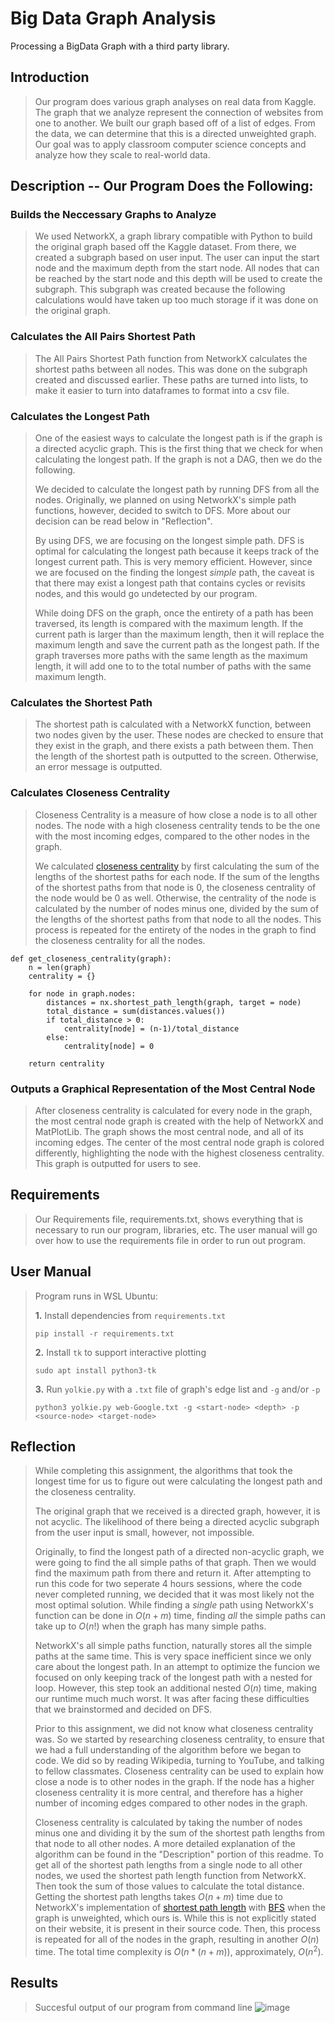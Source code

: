 # Big Data Graph Analysis
Processing a BigData Graph with a third party library.

## Introduction	
> Our program does various graph analyses on real data from Kaggle.
The graph that we analyze represent the connection of websites from one to another. We built our graph based off of a list of edges. From the data, we can determine that this is a directed unweighted graph. Our goal was to apply classroom computer science concepts and analyze how they scale to real-world data.

## Description -- Our Program Does the Following: 
### Builds the Neccessary Graphs to Analyze
> We used NetworkX, a graph library compatible with Python to build the original graph based off the Kaggle dataset. From there, we created a subgraph based on user input. The user can input the start node and the maximum depth from the start node. All nodes that can be reached by the start node and this depth will be used to create the subgraph. This subgraph was created because the following calculations would have taken up too much storage if it was done on the original graph.

### Calculates the All Pairs Shortest Path
> The All Pairs Shortest Path function from NetworkX calculates the shortest paths between all nodes. This was done on the subgraph created and discussed earlier. These paths are turned into lists, to make it easier to turn into dataframes to format into a csv file. 

### Calculates the Longest Path
> One of the easiest ways to calculate the longest path is if the graph is a directed acyclic graph. This is the first thing that we check for when calculating the longest path. If the graph is not a DAG, then we do the following.
>
>We decided to calculate the longest path by running DFS from all the nodes. Originally, we planned on using NetworkX's simple path functions, however, decided to switch to DFS. More about our decision can be read below in "Reflection".
>
> By using DFS, we are focusing on the longest simple path. DFS is optimal for calculating the longest path because it keeps track of the longest current path. This is very memory efficient. However, since we are focused on the finding the longest *simple* path, the caveat is that there may exist a longest path that contains cycles or revisits nodes, and this would go undetected by our program. 
>
>While doing DFS on the graph, once the entirety of a path has been traversed, its length is compared with the maximum length. If the current path is larger than the maximum length, then it will replace the maximum length and save the current path as the longest path. If the graph traverses more paths with the same length as the maximum length, it will add one to to the total number of paths with the same maximum length. 

### Calculates the Shortest Path
> The shortest path is calculated with a NetworkX function, between two nodes given by the user. These nodes are checked to ensure that they exist in the graph, and there exists a path between them. Then the length of the shortest path is outputted to the screen. Otherwise, an error message is outputted.

### Calculates Closeness Centrality
> Closeness Centrality is a measure of how close a node is to all other nodes. The node with a high closeness centrality tends to be the one with the most incoming edges, compared to the other nodes in the graph.
>
> We calculated [closeness centrality](./mango.py) by first calculating the sum of the lengths of the shortest paths for each node. If the sum of the lengths of the shortest paths from that node is 0, the closeness centrality of the node would be 0 as well. Otherwise, the centrality of the node is calculated by the number of nodes minus one, divided by the sum of the lengths of the shortest paths from that node to all the nodes. This process is repeated for the entirety of the nodes in the graph to find the closeness centrality for all the nodes.

```
def get_closeness_centrality(graph):
    n = len(graph)
    centrality = {}

    for node in graph.nodes:
        distances = nx.shortest_path_length(graph, target = node)
        total_distance = sum(distances.values())
        if total_distance > 0:
            centrality[node] = (n-1)/total_distance
        else:
            centrality[node] = 0

    return centrality
```

### Outputs a Graphical Representation of the Most Central Node
> After closeness centrality is calculated for every node in the graph, the most central node graph is created with the help of NetworkX and MatPlotLib. The graph shows the most central node, and all of its incoming edges. The center of the most central node graph is colored differently, highlighting the node with the highest closeness centrality. This graph is outputted for users to see.
      
## Requirements	
> Our Requirements file, requirements.txt, shows everything that is necessary to run our program, libraries, etc. The user manual will go over how to use the requirements file in order to run out program.
>

## User Manual
> Program runs in WSL Ubuntu:
>
> **1.** Install dependencies from `requirements.txt`
>```
>pip install -r requirements.txt
>```
> **2.** Install `tk` to support interactive plotting
>```
>sudo apt install python3-tk
>```
> **3.** Run `yolkie.py` with a `.txt` file of graph's edge list and `-g` and/or `-p`
>```
>python3 yolkie.py web-Google.txt -g <start-node> <depth> -p <source-node> <target-node>
>```

## Reflection
> While completing this assignment, the algorithms that took the longest time for us to figure out were calculating the longest path and the closeness centrality.
>
> The original graph that we received is a directed graph, however, it is not acyclic. The likelihood of there being a directed acyclic subgraph from the user input is small, however, not impossible. 
>
> Originally, to find the longest path of a directed non-acyclic graph, we were going to find the all simple paths of that graph. Then we would find the maximum path from there and return it. After attempting to run this code for two seperate 4 hours sessions, where the code never completed running, we decided that it was most likely not the most optimal solution. While finding a *single* path using NetworkX's function can be done in $O(n+m)$ time, finding *all* the simple paths can take up to $O(n!)$ when the graph has many simple paths. 
> 
> NetworkX's all simple paths function, naturally stores all the simple paths at the same time. This is very space inefficient since we only care about the longest path. In an attempt to optimize the funcion we focused on only keeping track of the longest path with a nested for loop. However, this step took an additional nested $O(n)$ time, making our runtime much much worst. It was after facing these difficulties that we brainstormed and decided on DFS. 
>
> Prior to this assignment, we did not know what closeness centrality was. So we started by researching closeness centrality, to ensure that we had a full understanding of the algorithm before we began to code. We did so by reading Wikipedia, turning to YouTube, and talking to fellow classmates. Closeness centrality can be used to explain how close a node is to other nodes in the graph. If the node has a higher closeness centrality it is more central, and therefore has a higher number of incoming edges compared to other nodes in the graph.
>
> Closeness centrality is calculated by taking the number of nodes minus one and dividing it by the sum of the shortest path lengths from that node to all other nodes. A more detailed explanation of the algorithm can be found in the "Description" portion of this readme. To get all of the shortest path lengths from a single node to all other nodes, we used the shortest path length function from NetworkX. Then took the sum of those values to calculate the total distance. Getting the shortest path lengths takes $O(n+m)$ time due to NetworkX's implementation of [shortest path length](https://networkx.org/documentation/stable/_modules/networkx/algorithms/shortest_paths/generic.html#shortest_path_length) with [BFS](https://networkx.org/documentation/stable/_modules/networkx/algorithms/shortest_paths/unweighted.html#single_source_shortest_path_length) when the graph is unweighted, which ours is. While this is not explicitly stated on their website, it is present in their source code. Then, this process is repeated for all of the nodes in the graph, resulting in another $O(n)$ time. The total time complexity is $O(n*(n+m))$, approximately, $O(n^2)$. 


## Results
> Succesful output of our program from command line
![image](https://github.com/user-attachments/assets/b06bdc27-e46d-4771-83d6-a8fca1090a25)
> 



